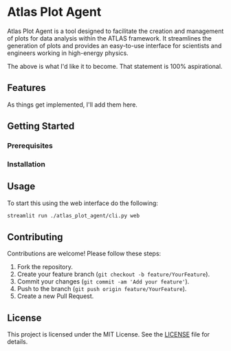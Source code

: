 # Atlas Plot Agent

Atlas Plot Agent is a tool designed to facilitate the creation and management of plots for data analysis within the ATLAS framework. It streamlines the generation of plots and provides an easy-to-use interface for scientists and engineers working in high-energy physics.

The above is what I'd like it to become. That statement is 100% aspirational.

## Features

As things get implemented, I'll add them here.

## Getting Started

### Prerequisites

### Installation

## Usage

To start this using the web interface do the following:

```bash
streamlit run ./atlas_plot_agent/cli.py web
```

## Contributing

Contributions are welcome! Please follow these steps:

1. Fork the repository.
2. Create your feature branch (`git checkout -b feature/YourFeature`).
3. Commit your changes (`git commit -am 'Add your feature'`).
4. Push to the branch (`git push origin feature/YourFeature`).
5. Create a new Pull Request.

## License

This project is licensed under the MIT License. See the [LICENSE](LICENSE) file for details.
